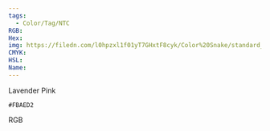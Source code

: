 ```yaml
---
tags:
  - Color/Tag/NTC
RGB:
Hex:
img: https://filedn.com/l0hpzxl1f01yT7GHxtF8cyk/Color%20Snake/standard_csv_to_svg/FBAED2.svg
CMYK:
HSL:
Name:
---
```

Lavender Pink
```palette
#FBAED2
```
RGB
